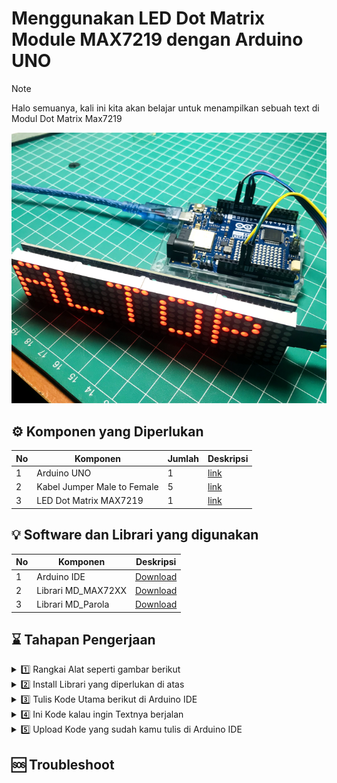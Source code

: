 # Menggunakan LED Dot Matrix Module MAX7219 dengan Arduino UNO

> [!NOTE]
> Halo semuanya, kali ini kita akan belajar untuk menampilkan sebuah text di Modul Dot Matrix Max7219

![image1](./images/image1.png)


## ⚙️ Komponen yang Diperlukan
|No | Komponen | Jumlah | Deskripsi |
| --- | --- | --- | --- |
| 1 | Arduino UNO | 1 | [link](https://shope.ee/2LA9ZZRSl4) |
| 2 | Kabel Jumper Male to Female | 5 | [link](https://shope.ee/5V7BLyRKg1) |
| 3 | LED Dot Matrix MAX7219 | 1 | [link](https://shope.ee/9KK0btNKqP) |

## 💡 Software dan Librari yang digunakan
|No | Komponen | Deskripsi |
| --- | --- | --- |
| 1 | Arduino IDE | [Download](https://www.arduino.cc/en/software) |
| 2 | Librari MD_MAX72XX | [Download](https://downloads.arduino.cc/libraries/github.com/MajicDesigns/MD_MAX72XX-3.5.1.zip?_gl=1*1lbvcki*_ga*MjkyMTI4NTA4LjE2OTc5NDMyNjE.*_ga_NEXN8H46L5*MTcwODY3MjA3Ny42MS4xLjE3MDg2NzIzNjAuMC4wLjA.*_fplc*V29pNmc5bGZZJTJCTmdsYXplZFhUSE1TV1FMWnQlMkJUJTJGUG5vcEJId3Q5ZVJMb0RjWUhHRkJ1OHl0b1ZxckNKQ3ZZZHhwdU40bzdaWDhNZTVzZHVCcUdEOUVNb0E1bXIlMkJJSEpDQTlJakZNOUtkRWVkOFRoWkJ5NSUyQllOJTJGQVNIc0p3JTNEJTNE) |
| 3 | Librari MD_Parola | [Download](https://downloads.arduino.cc/libraries/github.com/MajicDesigns/MD_Parola-3.7.2.zip?_gl=1*lhrqsw*_ga*MjkyMTI4NTA4LjE2OTc5NDMyNjE.*_ga_NEXN8H46L5*MTcwODY3MjA3Ny42MS4xLjE3MDg2NzI0NDIuMC4wLjA.*_fplc*bUIxNk9sRFFRcEY1empYZ3FRdTJOaXdMOTE4TTRoTUNmcVNaUHBQYmlyTGx0RlgxUzJBOElaNjJCT3NrbVFHN3UzRkxYT1I3b2NUcU9vaUNMZkRRakhqWnBldUVVT1BPMk9tZ3FmUVpOVXAwZURhVDlldUNFMlJuYUc1SXB3JTNEJTNE) |

## ⌛️ Tahapan Pengerjaan


<details>
<summary>1️⃣ Rangkai Alat seperti gambar berikut</summary>

| LCD I2C | Arduino UNO |
| --- | --- |
| VCC | 5V |
| GND | GND |
| DIN | 11 |
| CS | 10 |
| CLK | 13 | 
  
![image](./images/image1.png)
</details>



<details>
<summary>2️⃣ Install Librari yang diperlukan di atas</summary>

![image](./images/image2.png)

</details>


<details>
<summary>3️⃣ Tulis Kode Utama berikut di Arduino IDE</summary>

  ```C++
#include <MD_Parola.h>  
#include <MD_MAX72xx.h>
#include <SPI.h>  

const uint16_t WAIT_TIME = 1000;

#define HARDWARE_TYPE MD_MAX72XX::FC16_HW

#define MAX_DEVICES 4  
#define CLK_PIN   13   
#define DATA_PIN  11  
#define CS_PIN    10   

MD_Parola Mx = MD_Parola(HARDWARE_TYPE, CS_PIN, MAX_DEVICES);

void setup()
{
  Mx.begin();         // instruksi untuk memulai 
  Mx.setIntensity(3); // instruksi untuk mengatur intensitas cahaya (0-15)
}

void loop()
{
  Mx.print("ALTOP");  // instruksi untuk menampilkan karakter
  delay(1000);
  Mx.displayClear();
  delay(1000);
}
```

</details>
<details>
<summary> 4️⃣ Ini Kode kalau ingin Textnya berjalan</summary>

  ```C++
// Use the Parola library to scroll text on the display
//
// Demonstrates the use of the scrolling function to display text received
// from the serial interface
//
// User can enter text on the serial monitor and this will display as a
// scrolling message on the display.
// Speed for the display is controlled by a pot on SPEED_IN analog in.
// Scrolling direction is controlled by a switch on DIRECTION_SET digital in.
// Invert ON/OFF is set by a switch on INVERT_SET digital in.
//
// UISwitch library can be found at https://github.com/MajicDesigns/MD_UISwitch
// MD_MAX72XX library can be found at https://github.com/MajicDesigns/MD_MAX72XX
//
 
#include <MD_Parola.h>
#include <MD_MAX72xx.h>
#include <SPI.h>
 
// set to 1 if we are implementing the user interface pot, switch, etc
#define USE_UI_CONTROL 0
 
#if USE_UI_CONTROL
#include <MD_UISwitch.h>
#endif
 
// Turn on debug statements to the serial output
#define DEBUG 0
 
#if DEBUG
#define PRINT(s, x) { Serial.print(F(s)); Serial.print(x); }
#define PRINTS(x) Serial.print(F(x))
#define PRINTX(x) Serial.println(x, HEX)
#else
#define PRINT(s, x)
#define PRINTS(x)
#define PRINTX(x)
#endif
 
// Define the number of devices we have in the chain and the hardware interface
// NOTE: These pin numbers will probably not work with your hardware and may
// need to be adapted
#define HARDWARE_TYPE MD_MAX72XX::FC16_HW
#define MAX_DEVICES 4
#define CLK_PIN   13
#define DATA_PIN  11
#define CS_PIN    10
 
// HARDWARE SPI
MD_Parola P = MD_Parola(HARDWARE_TYPE, CS_PIN, MAX_DEVICES);
// SOFTWARE SPI
//MD_Parola P = MD_Parola(HARDWARE_TYPE, DATA_PIN, CLK_PIN, CS_PIN, MAX_DEVICES);
 
// Scrolling parameters
#if USE_UI_CONTROL
const uint8_t SPEED_IN = A5;
const uint8_t DIRECTION_SET = 8;  // change the effect
const uint8_t INVERT_SET = 9;     // change the invert
 
const uint8_t SPEED_DEADBAND = 5;
#endif // USE_UI_CONTROL
 
uint8_t scrollSpeed = 60;    // default frame delay value
textEffect_t scrollEffect = PA_SCROLL_LEFT;
textPosition_t scrollAlign = PA_LEFT;
uint16_t scrollPause = 500; // in milliseconds
 
// Global message buffers shared by Serial and Scrolling functions
#define BUF_SIZE    75
char curMessage[BUF_SIZE] = { "FOLLOW @ALTOPACADEMY" };
char newMessage[BUF_SIZE] = { "BELAJAR IOT DULU GAES" };
bool newMessageAvailable = true;
 
#if USE_UI_CONTROL
 
MD_UISwitch_Digital uiDirection(DIRECTION_SET);
MD_UISwitch_Digital uiInvert(INVERT_SET);
 
void doUI(void)
{
  // set the speed if it has changed
  {
    int16_t speed = map(analogRead(SPEED_IN), 0, 1023, 10, 150);
 
    if ((speed >= ((int16_t)P.getSpeed() + SPEED_DEADBAND)) ||
      (speed <= ((int16_t)P.getSpeed() - SPEED_DEADBAND)))
    {
      P.setSpeed(speed);
      scrollSpeed = speed;
      PRINT("\nChanged speed to ", P.getSpeed());
    }
  }
 
  if (uiDirection.read() == MD_UISwitch::KEY_PRESS) // SCROLL DIRECTION
  {
    PRINTS("\nChanging scroll direction");
    scrollEffect = (scrollEffect == PA_SCROLL_LEFT ? PA_SCROLL_RIGHT : PA_SCROLL_LEFT);
    P.setTextEffect(scrollEffect, scrollEffect);
    P.displayClear();
    P.displayReset();
  }
 
  if (uiInvert.read() == MD_UISwitch::KEY_PRESS)  // INVERT MODE
  {
    PRINTS("\nChanging invert mode");
    P.setInvert(!P.getInvert());
  }
}
#endif // USE_UI_CONTROL
 
void readSerial(void)
{
  static char *cp = newMessage;
 
  while (Serial.available())
  {
    *cp = (char)Serial.read();
    if ((*cp == '\n') || (cp - newMessage >= BUF_SIZE-2)) // end of message character or full buffer
    {
      *cp = '\0'; // end the string
      // restart the index for next filling spree and flag we have a message waiting
      cp = newMessage;
      newMessageAvailable = true;
    }
    else  // move char pointer to next position
      cp++;
  }
}
 
void setup()
{
  Serial.begin(57600);
  Serial.print("\n[Parola Scrolling Display]\nType a message for the scrolling display\nEnd message line with a newline");
 
#if USE_UI_CONTROL
  uiDirection.begin();
  uiInvert.begin();
  pinMode(SPEED_IN, INPUT);
 
  doUI();
#endif // USE_UI_CONTROL
 
  P.begin();
  P.setIntensity(1);
  P.displayText(curMessage, scrollAlign, scrollSpeed, scrollPause, scrollEffect, scrollEffect);
}
 
void loop()
{
#if USE_UI_CONTROL
  doUI();
#endif // USE_UI_CONTROL
 
  if (P.displayAnimate())
  {
    if (newMessageAvailable)
    {
      strcpy(curMessage, newMessage);
      newMessageAvailable = false;
    }
    P.displayReset();
  }
  readSerial();
}
```

</details>


<details>
<summary>5️⃣ Upload Kode yang sudah kamu tulis di Arduino IDE</summary>

</details>

## 🆘 Troubleshoot




